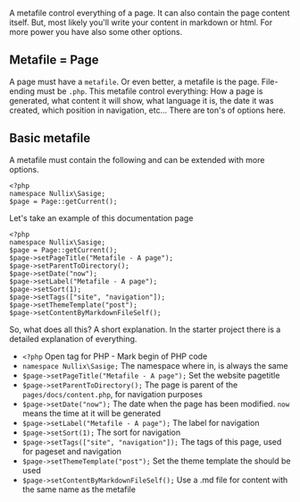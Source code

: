 A metafile control everything of a page. It can also contain the page content itself. But, most likely you'll write your content in markdown or html. For more power you have also some other options.

## Metafile = Page
A page must have a `metafile`. Or even better, a metafile is the page. File-ending must be `.php`. This metafile control everything: How a page is generated, what content it will show, what language it is, the date it was created, which position in navigation, etc... There are ton's of options here.

## Basic metafile

A metafile must contain the following and can be extended with more options.

    <?php
    namespace Nullix\Sasige;    
    $page = Page::getCurrent();
    
Let's take an example of this documentation page

    <?php
    namespace Nullix\Sasige;    
    $page = Page::getCurrent();
    $page->setPageTitle("Metafile - A page");
    $page->setParentToDirectory();
    $page->setDate("now");
    $page->setLabel("Metafile - A page");
    $page->setSort(1);
    $page->setTags(["site", "navigation"]);
    $page->setThemeTemplate("post");
    $page->setContentByMarkdownFileSelf();
    
So, what does all this? A short explanation. In the starter project there is a detailed explanation of everything.

* `<?php` Open tag for PHP - Mark begin of PHP code
* `namespace Nullix\Sasige;` The namespace where in, is always the same
* `$page->setPageTitle("Metafile - A page");` Set the website pagetitle
* `$page->setParentToDirectory();` The page is parent of the `pages/docs/content.php`, for navigation purposes
* `$page->setDate("now");` The date when the page has been modified. `now` means the time at it will be generated
* `$page->setLabel("Metafile - A page");` The label for navigation
* `$page->setSort(1);` The sort for navigation
* `$page->setTags(["site", "navigation"]);` The tags of this page, used for pageset and navigation
* `$page->setThemeTemplate("post");` Set the theme template the should be used
* `$page->setContentByMarkdownFileSelf();` Use a .md file for content with the same name as the metafile



